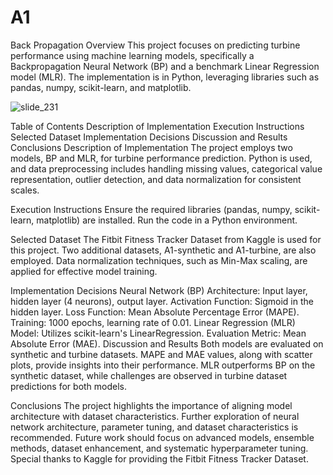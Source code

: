 # A1
Back Propagation
Overview
This project focuses on predicting turbine performance using machine learning models, specifically a Backpropagation Neural Network (BP) and a benchmark Linear Regression model (MLR). The implementation is in Python, leveraging libraries such as pandas, numpy, scikit-learn, and matplotlib.

![slide_231](https://github.com/kamillok505/A1/assets/151350933/fcb4b80b-9928-45bd-9c0c-f6f7053999f2)




Table of Contents
Description of Implementation
Execution Instructions
Selected Dataset
Implementation Decisions
Discussion and Results
Conclusions
Description of Implementation
The project employs two models, BP and MLR, for turbine performance prediction. Python is used, and data preprocessing includes handling missing values, categorical value representation, outlier detection, and data normalization for consistent scales.

Execution Instructions
Ensure the required libraries (pandas, numpy, scikit-learn, matplotlib) are installed. Run the code in a Python environment.

Selected Dataset
The Fitbit Fitness Tracker Dataset from Kaggle is used for this project. Two additional datasets, A1-synthetic and A1-turbine, are also employed. Data normalization techniques, such as Min-Max scaling, are applied for effective model training.

Implementation Decisions
Neural Network (BP)
Architecture: Input layer, hidden layer (4 neurons), output layer.
Activation Function: Sigmoid in the hidden layer.
Loss Function: Mean Absolute Percentage Error (MAPE).
Training: 1000 epochs, learning rate of 0.01.
Linear Regression (MLR)
Model: Utilizes scikit-learn's LinearRegression.
Evaluation Metric: Mean Absolute Error (MAE).
Discussion and Results
Both models are evaluated on synthetic and turbine datasets. MAPE and MAE values, along with scatter plots, provide insights into their performance. MLR outperforms BP on the synthetic dataset, while challenges are observed in turbine dataset predictions for both models.

Conclusions
The project highlights the importance of aligning model architecture with dataset characteristics. Further exploration of neural network architecture, parameter tuning, and dataset characteristics is recommended. Future work should focus on advanced models, ensemble methods, dataset enhancement, and systematic hyperparameter tuning. Special thanks to Kaggle for providing the Fitbit Fitness Tracker Dataset.

